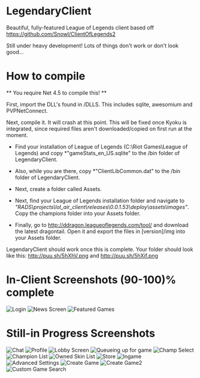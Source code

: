 LegendaryClient
===============

Beautiful, fully-featured League of Legends client based off https://github.com/Snowl/ClientOfLegends2

Still under heavy development! Lots of things don't work or don't look good...

How to compile
===========

** You require Net 4.5 to compile this! **

First, import the DLL's found in /DLLS. This includes sqlite, awesomium and PVPNetConnect.

Next, compile it. It will crash at this point. This will be fixed once Kyoku is integrated, since required files aren't downloaded/copied on first run at the moment.

* Find your installation of League of Legends (C:\Riot Games\League of Legends) and copy *"gameStats_en_US.sqlite" to the /bin folder of LegendaryClient. 

* Also, while you are there, copy *"ClientLibCommon.dat" to the /bin folder of LegendaryClient.

* Next, create a folder called Assets.

* Next, find your League of Legends installation folder and navigate to *"RADS\projects\lol_air_client\releases\0.0.1.53\deploy\assets\images"*. Copy the champions folder into your Assets folder. 

* Finally, go to http://ddragon.leagueoflegends.com/tool/ and download the latest dragontail. Open it and export the files in [version]/img into your Assets folder.
 
LegendaryClient should work once this is complete. Your folder should look like this: http://puu.sh/5hXhV.png and http://puu.sh/5hXif.png

In-Client Screenshots (90-100)% complete
=====================

![Login](http://i.imgur.com/Gbi20rA.png)
![News Screen](http://i.imgur.com/VZjEPmV.png)
![Featured Games](http://i.imgur.com/AmGkyl3.jpg)

Still-in Progress Screenshots 
=============================

![Chat](http://i.imgur.com/I7pilg2.png)
![Profile](http://puu.sh/5hXmZ.jpg)
![Lobby Screen](http://puu.sh/5hXog.jpg)
![Queueing up for game](http://puu.sh/5hXoP.jpg)
![Champ Select](http://i.imgur.com/DBiBRec.png)
![Champion List](http://i.imgur.com/GYDpTz8.png)
![Owned Skin List](http://i.imgur.com/hmlfsDv.png)
![Store](http://i.imgur.com/PlWoboH.jpg)
![Ingame](http://i.imgur.com/RMkdKNz.png)
![Advanced Settings](http://i.imgur.com/xCo3SOe.png)
![Create Game](http://puu.sh/5hXnw.jpg)
![Create Game2](http://i.imgur.com/F8a9cBE.png)
![Custom Game Search](http://puu.sh/5hXps.png)
